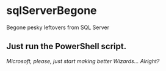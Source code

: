 # sqlServerBegone
Begone pesky leftovers from SQL Server

## Just run the PowerShell script.

_Microsoft, please, just start making better Wizards... Alright?_